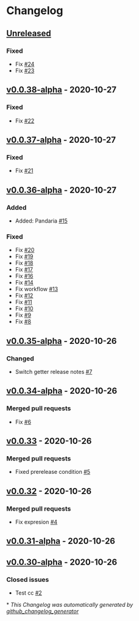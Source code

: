 # Changelog

## [Unreleased](https://github.com/wowmua/Maps/tree/HEAD)

### Fixed

- Fix [\#24](https://github.com/wowmua/Maps/pull/24)
- Fix [\#23](https://github.com/wowmua/Maps/pull/23)

##  [v0.0.38-alpha](https://github.com/wowmua/Maps/tree/v0.0.38-alpha) - 2020-10-27

### Fixed

- Fix [\#22](https://github.com/wowmua/Maps/pull/22)

##  [v0.0.37-alpha](https://github.com/wowmua/Maps/tree/v0.0.37-alpha) - 2020-10-27

### Fixed

- Fix [\#21](https://github.com/wowmua/Maps/pull/21)

##  [v0.0.36-alpha](https://github.com/wowmua/Maps/tree/v0.0.36-alpha) - 2020-10-27

### Added

- Added: Pandaria [\#15](https://github.com/wowmua/Maps/pull/15)

### Fixed

- Fix [\#20](https://github.com/wowmua/Maps/pull/20)
- Fix [\#19](https://github.com/wowmua/Maps/pull/19)
- Fix [\#18](https://github.com/wowmua/Maps/pull/18)
- Fix [\#17](https://github.com/wowmua/Maps/pull/17)
- Fix [\#16](https://github.com/wowmua/Maps/pull/16)
- Fix [\#14](https://github.com/wowmua/Maps/pull/14)
- Fix workflow [\#13](https://github.com/wowmua/Maps/pull/13)
- Fix [\#12](https://github.com/wowmua/Maps/pull/12)
- Fix [\#11](https://github.com/wowmua/Maps/pull/11)
- Fix [\#10](https://github.com/wowmua/Maps/pull/10)
- Fix [\#9](https://github.com/wowmua/Maps/pull/9)
- Fix [\#8](https://github.com/wowmua/Maps/pull/8)

##  [v0.0.35-alpha](https://github.com/wowmua/Maps/tree/v0.0.35-alpha) - 2020-10-26

### Changed

- Switch getter release notes [\#7](https://github.com/wowmua/Maps/pull/7)

##  [v0.0.34-alpha](https://github.com/wowmua/Maps/tree/v0.0.34-alpha) - 2020-10-26

### Merged pull requests

- Fix [\#6](https://github.com/wowmua/Maps/pull/6)

##  [v0.0.33](https://github.com/wowmua/Maps/tree/v0.0.33) - 2020-10-26

### Merged pull requests

- Fixed prerelease condition [\#5](https://github.com/wowmua/Maps/pull/5)

##  [v0.0.32](https://github.com/wowmua/Maps/tree/v0.0.32) - 2020-10-26

### Merged pull requests

- Fix expresion [\#4](https://github.com/wowmua/Maps/pull/4)

##  [v0.0.31-alpha](https://github.com/wowmua/Maps/tree/v0.0.31-alpha) - 2020-10-26

##  [v0.0.30-alpha](https://github.com/wowmua/Maps/tree/v0.0.30-alpha) - 2020-10-26

### Closed issues

- Test cc [\#2](https://github.com/wowmua/Maps/issues/2)



\* *This Changelog was automatically generated by [github_changelog_generator](https://github.com/github-changelog-generator/github-changelog-generator)*
